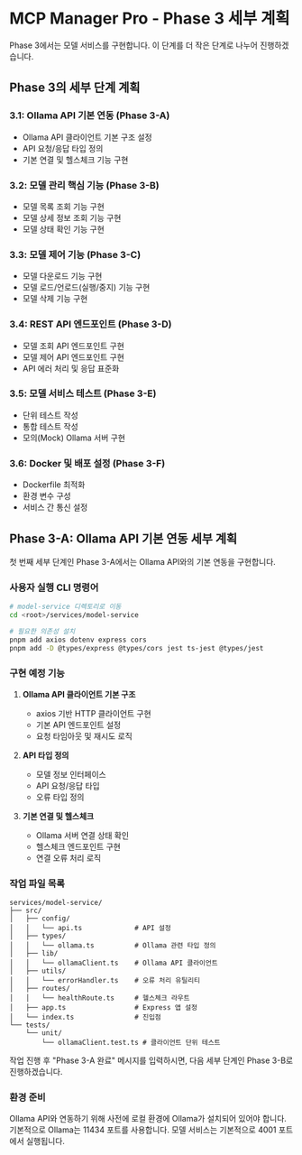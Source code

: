 # MCP Manager Pro - Phase 3 세부 계획

Phase 3에서는 모델 서비스를 구현합니다. 이 단계를 더 작은 단계로 나누어 진행하겠습니다.

## Phase 3의 세부 단계 계획

### 3.1: Ollama API 기본 연동 (Phase 3-A)

- Ollama API 클라이언트 기본 구조 설정
- API 요청/응답 타입 정의
- 기본 연결 및 헬스체크 기능 구현

### 3.2: 모델 관리 핵심 기능 (Phase 3-B)

- 모델 목록 조회 기능 구현
- 모델 상세 정보 조회 기능 구현
- 모델 상태 확인 기능 구현

### 3.3: 모델 제어 기능 (Phase 3-C)

- 모델 다운로드 기능 구현
- 모델 로드/언로드(실행/중지) 기능 구현
- 모델 삭제 기능 구현

### 3.4: REST API 엔드포인트 (Phase 3-D)

- 모델 조회 API 엔드포인트 구현
- 모델 제어 API 엔드포인트 구현
- API 에러 처리 및 응답 표준화

### 3.5: 모델 서비스 테스트 (Phase 3-E)

- 단위 테스트 작성
- 통합 테스트 작성
- 모의(Mock) Ollama 서버 구현

### 3.6: Docker 및 배포 설정 (Phase 3-F)

- Dockerfile 최적화
- 환경 변수 구성
- 서비스 간 통신 설정

## Phase 3-A: Ollama API 기본 연동 세부 계획

첫 번째 세부 단계인 Phase 3-A에서는 Ollama API와의 기본 연동을 구현합니다.

### 사용자 실행 CLI 명령어

```bash
# model-service 디렉토리로 이동
cd <root>/services/model-service

# 필요한 의존성 설치
pnpm add axios dotenv express cors
pnpm add -D @types/express @types/cors jest ts-jest @types/jest
```

### 구현 예정 기능

1. **Ollama API 클라이언트 기본 구조**
   - axios 기반 HTTP 클라이언트 구현
   - 기본 API 엔드포인트 설정
   - 요청 타임아웃 및 재시도 로직

2. **API 타입 정의**
   - 모델 정보 인터페이스
   - API 요청/응답 타입
   - 오류 타입 정의

3. **기본 연결 및 헬스체크**
   - Ollama 서버 연결 상태 확인
   - 헬스체크 엔드포인트 구현
   - 연결 오류 처리 로직

### 작업 파일 목록

```
services/model-service/
├── src/
│   ├── config/
│   │   └── api.ts             # API 설정
│   ├── types/
│   │   └── ollama.ts          # Ollama 관련 타입 정의
│   ├── lib/
│   │   └── ollamaClient.ts    # Ollama API 클라이언트
│   ├── utils/
│   │   └── errorHandler.ts    # 오류 처리 유틸리티
│   ├── routes/
│   │   └── healthRoute.ts     # 헬스체크 라우트
│   ├── app.ts                 # Express 앱 설정
│   └── index.ts               # 진입점
└── tests/
    └── unit/
        └── ollamaClient.test.ts # 클라이언트 단위 테스트
```

작업 진행 후 "Phase 3-A 완료" 메시지를 입력하시면, 다음 세부 단계인 Phase 3-B로 진행하겠습니다.

### 환경 준비

Ollama API와 연동하기 위해 사전에 로컬 환경에 Ollama가 설치되어 있어야 합니다. 기본적으로 Ollama는 11434 포트를 사용합니다. 모델 서비스는 기본적으로 4001 포트에서 실행됩니다.
